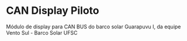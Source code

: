 # CAN Display Piloto
 Módulo de display para CAN BUS do barco solar Guarapuvu I, da equipe Vento Sul - Barco Solar UFSC
